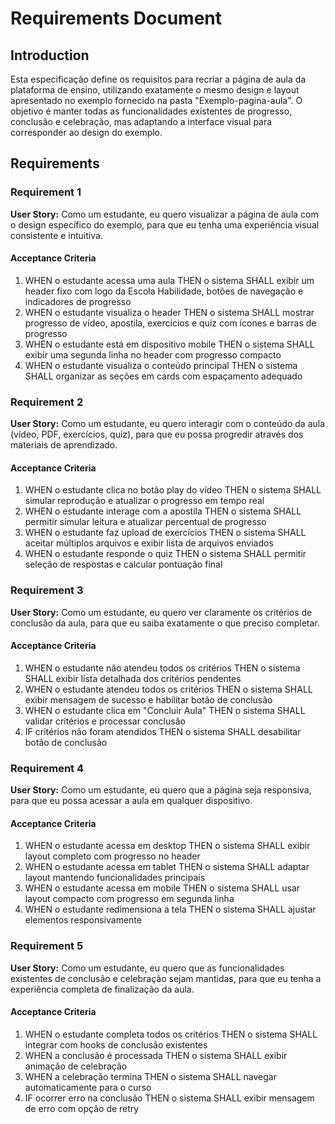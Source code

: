 # Requirements Document

## Introduction

Esta especificação define os requisitos para recriar a página de aula da plataforma de ensino, utilizando exatamente o mesmo design e layout apresentado no exemplo fornecido na pasta "Exemplo-pagina-aula". O objetivo é manter todas as funcionalidades existentes de progresso, conclusão e celebração, mas adaptando a interface visual para corresponder ao design do exemplo.

## Requirements

### Requirement 1

**User Story:** Como um estudante, eu quero visualizar a página de aula com o design específico do exemplo, para que eu tenha uma experiência visual consistente e intuitiva.

#### Acceptance Criteria

1. WHEN o estudante acessa uma aula THEN o sistema SHALL exibir um header fixo com logo da Escola Habilidade, botões de navegação e indicadores de progresso
2. WHEN o estudante visualiza o header THEN o sistema SHALL mostrar progresso de vídeo, apostila, exercícios e quiz com ícones e barras de progresso
3. WHEN o estudante está em dispositivo mobile THEN o sistema SHALL exibir uma segunda linha no header com progresso compacto
4. WHEN o estudante visualiza o conteúdo principal THEN o sistema SHALL organizar as seções em cards com espaçamento adequado

### Requirement 2

**User Story:** Como um estudante, eu quero interagir com o conteúdo da aula (vídeo, PDF, exercícios, quiz), para que eu possa progredir através dos materiais de aprendizado.

#### Acceptance Criteria

1. WHEN o estudante clica no botão play do vídeo THEN o sistema SHALL simular reprodução e atualizar o progresso em tempo real
2. WHEN o estudante interage com a apostila THEN o sistema SHALL permitir simular leitura e atualizar percentual de progresso
3. WHEN o estudante faz upload de exercícios THEN o sistema SHALL aceitar múltiplos arquivos e exibir lista de arquivos enviados
4. WHEN o estudante responde o quiz THEN o sistema SHALL permitir seleção de respostas e calcular pontuação final

### Requirement 3

**User Story:** Como um estudante, eu quero ver claramente os critérios de conclusão da aula, para que eu saiba exatamente o que preciso completar.

#### Acceptance Criteria

1. WHEN o estudante não atendeu todos os critérios THEN o sistema SHALL exibir lista detalhada dos critérios pendentes
2. WHEN o estudante atendeu todos os critérios THEN o sistema SHALL exibir mensagem de sucesso e habilitar botão de conclusão
3. WHEN o estudante clica em "Concluir Aula" THEN o sistema SHALL validar critérios e processar conclusão
4. IF critérios não foram atendidos THEN o sistema SHALL desabilitar botão de conclusão

### Requirement 4

**User Story:** Como um estudante, eu quero que a página seja responsiva, para que eu possa acessar a aula em qualquer dispositivo.

#### Acceptance Criteria

1. WHEN o estudante acessa em desktop THEN o sistema SHALL exibir layout completo com progresso no header
2. WHEN o estudante acessa em tablet THEN o sistema SHALL adaptar layout mantendo funcionalidades principais
3. WHEN o estudante acessa em mobile THEN o sistema SHALL usar layout compacto com progresso em segunda linha
4. WHEN o estudante redimensiona a tela THEN o sistema SHALL ajustar elementos responsivamente

### Requirement 5

**User Story:** Como um estudante, eu quero que as funcionalidades existentes de conclusão e celebração sejam mantidas, para que eu tenha a experiência completa de finalização da aula.

#### Acceptance Criteria

1. WHEN o estudante completa todos os critérios THEN o sistema SHALL integrar com hooks de conclusão existentes
2. WHEN a conclusão é processada THEN o sistema SHALL exibir animação de celebração
3. WHEN a celebração termina THEN o sistema SHALL navegar automaticamente para o curso
4. IF ocorrer erro na conclusão THEN o sistema SHALL exibir mensagem de erro com opção de retry